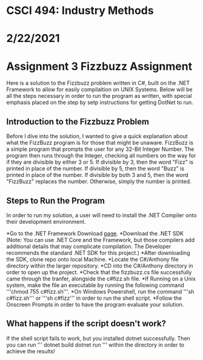 # CSCI 494: Industry Methods
# 2/22/2021
# Assignment 3 Fizzbuzz Assignment

Here is a solution to the Fizzbuzz problem written in C#, built on the .NET Framework to allow for easily compilaltion on UNIX Systems. 
Below will be all the steps necessary in order to run the program as written, with special emphasis placed on the step by setp instructions for getting
DotNet to run. 

## Introduction to the Fizzbuzz Problem
Before I dive into the solution, I wanted to give a quick explanation about what the FizzBuzz program is for those that might be unaware. 
FizzBuzz is a simple program that prompts the user for any 32-Bit Integer Number. The program then runs through the Integer, checking all numbers on the way for if they are 
divisible by either 3 or 5. If divisible by 3, then the word "Fizz" is printed in place of the number. If divisible by 5, then the word "Buzz" is printed in place of the number.
If divisible by both 3 and 5, then the word "FizzBuzz" replaces the number. Otherwise, simply the number is printed. 

## Steps to Run the Program
In order to run my solution, a user will need to install the .NET Compiler onto their development environment. 

*Go to the .NET Framework Download [page](https://dotnet.microsoft.com/download). 
*Download the .NET SDK (Note: You can use .NET Core and the Framework, but those compilers add additional details that may complicate compilation. The Developer recommends the standard .NET SDK for this project.)
*After downloading the SDK, clone repo onto local Machine. 
*Locate the C#/Anthony file directory within the larger repository. 
*CD into the C#/Anthony directory in order to open up the project. 
*Check that the fizzbuzz.cs file successfully came through the tranfer, alongside the c#fizz.sh file. 
*If Running on a Unix system, make the file an executable by running the following command '''chmod 755 c#fizz.sh'''.
*On Windows Powershell, run the command '''sh c#fizz.sh''' or '''sh c#fizz''' in order to run the shell script.
*Follow the Onscreen Prompts in order to have the program evaluate your solution.  

## What happens if the script doesn't work? 
If the shell script fails to work, but you installed dotnet successfully. Then you can run
'''
dotnet build
dotnet run
''' 
within the directory in order to achieve the results! 

